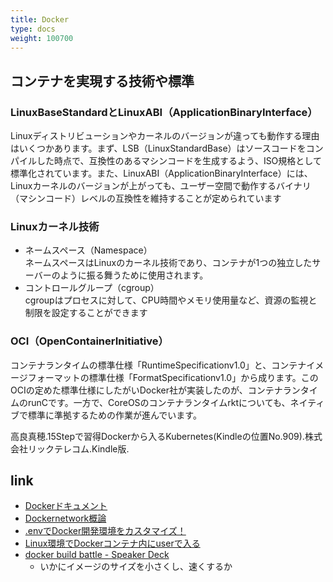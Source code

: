 ```yaml
---
title: Docker
type: docs
weight: 100700
---
```


## コンテナを実現する技術や標準

### LinuxBaseStandardとLinuxABI（ApplicationBinaryInterface）

Linuxディストリビューションやカーネルのバージョンが違っても動作する理由はいくつかあります。まず、LSB（LinuxStandardBase）はソースコードをコンパイルした時点で、互換性のあるマシンコードを生成するよう、ISO規格として標準化されています。また、LinuxABI（ApplicationBinaryInterface）には、Linuxカーネルのバージョンが上がっても、ユーザー空間で動作するバイナリ（マシンコード）レベルの互換性を維持することが定められています

### Linuxカーネル技術

- ネームスペース（Namespace）  
ネームスペースはLinuxのカーネル技術であり、コンテナが1つの独立したサーバーのように振る舞うために使用されます。
- コントロールグループ（cgroup）  
cgroupはプロセスに対して、CPU時間やメモリ使用量など、資源の監視と制限を設定することができます

### OCI（OpenContainerInitiative）

コンテナランタイムの標準仕様「RuntimeSpecificationv1.0」と、コンテナイメージフォーマットの標準仕様「FormatSpecificationv1.0」から成ります。このOCIの定めた標準仕様にしたがいDocker社が実装したのが、コンテナランタイムのrunCです。一方で、CoreOSのコンテナランタイムrktについても、ネイティブで標準に準拠するための作業が進んでいます。  

高良真穂.15Stepで習得Dockerから入るKubernetes(Kindleの位置No.909).株式会社リックテレコム.Kindle版.

## link

- [Dockerドキュメント](https://docs.docker.jp/index.html)
- [Dockernetwork概論](https://qiita.com/TsutomuNakamura/items/ed046ee21caca4a2ffd9)
- [.envでDocker開発環境をカスタマイズ！](https://zenn.dev/forcia_tech/articles/20230613_hatano_dotenv)
- [Linux環境でDockerコンテナ内にuserで入る](https://zenn.dev/temple_c_tech/articles/exec-container-by-user)
- [docker build battle - Speaker Deck](https://speakerdeck.com/orisano/docker-build-battle?slide=82)
  - いかにイメージのサイズを小さくし、速くするか
